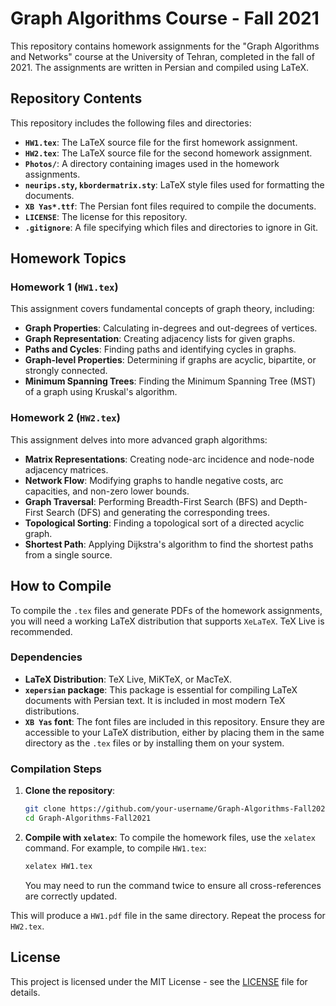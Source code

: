 # Graph Algorithms Course - Fall 2021

This repository contains homework assignments for the "Graph Algorithms and Networks" course at the University of Tehran, completed in the fall of 2021. The assignments are written in Persian and compiled using LaTeX.

## Repository Contents

This repository includes the following files and directories:

- **`HW1.tex`**: The LaTeX source file for the first homework assignment.
- **`HW2.tex`**: The LaTeX source file for the second homework assignment.
- **`Photos/`**: A directory containing images used in the homework assignments.
- **`neurips.sty`, `kbordermatrix.sty`**: LaTeX style files used for formatting the documents.
- **`XB Yas*.ttf`**: The Persian font files required to compile the documents.
- **`LICENSE`**: The license for this repository.
- **`.gitignore`**: A file specifying which files and directories to ignore in Git.

## Homework Topics

### Homework 1 (`HW1.tex`)

This assignment covers fundamental concepts of graph theory, including:

- **Graph Properties**: Calculating in-degrees and out-degrees of vertices.
- **Graph Representation**: Creating adjacency lists for given graphs.
- **Paths and Cycles**: Finding paths and identifying cycles in graphs.
- **Graph-level Properties**: Determining if graphs are acyclic, bipartite, or strongly connected.
- **Minimum Spanning Trees**: Finding the Minimum Spanning Tree (MST) of a graph using Kruskal's algorithm.

### Homework 2 (`HW2.tex`)

This assignment delves into more advanced graph algorithms:

- **Matrix Representations**: Creating node-arc incidence and node-node adjacency matrices.
- **Network Flow**: Modifying graphs to handle negative costs, arc capacities, and non-zero lower bounds.
- **Graph Traversal**: Performing Breadth-First Search (BFS) and Depth-First Search (DFS) and generating the corresponding trees.
- **Topological Sorting**: Finding a topological sort of a directed acyclic graph.
- **Shortest Path**: Applying Dijkstra's algorithm to find the shortest paths from a single source.

## How to Compile

To compile the `.tex` files and generate PDFs of the homework assignments, you will need a working LaTeX distribution that supports `XeLaTeX`. TeX Live is recommended.

### Dependencies

- **LaTeX Distribution**: TeX Live, MiKTeX, or MacTeX.
- **`xepersian` package**: This package is essential for compiling LaTeX documents with Persian text. It is included in most modern TeX distributions.
- **`XB Yas` font**: The font files are included in this repository. Ensure they are accessible to your LaTeX distribution, either by placing them in the same directory as the `.tex` files or by installing them on your system.

### Compilation Steps

1. **Clone the repository**:
   ```bash
   git clone https://github.com/your-username/Graph-Algorithms-Fall2021.git
   cd Graph-Algorithms-Fall2021
   ```
2. **Compile with `xelatex`**:
   To compile the homework files, use the `xelatex` command. For example, to compile `HW1.tex`:
   ```bash
   xelatex HW1.tex
   ```
   You may need to run the command twice to ensure all cross-references are correctly updated.

This will produce a `HW1.pdf` file in the same directory. Repeat the process for `HW2.tex`.

## License

This project is licensed under the MIT License - see the [LICENSE](LICENSE) file for details.
